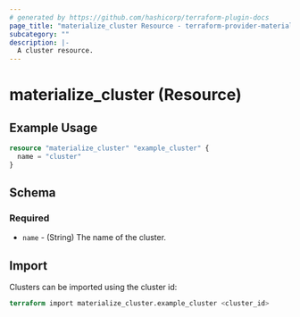 ```yaml
---
# generated by https://github.com/hashicorp/terraform-plugin-docs
page_title: "materialize_cluster Resource - terraform-provider-materialize"
subcategory: ""
description: |-
  A cluster resource.
---
```


# materialize_cluster (Resource)


## Example Usage

```terraform
resource "materialize_cluster" "example_cluster" {
  name = "cluster"
}
```

## Schema

### Required

- `name` - (String) The name of the cluster.

## Import

Clusters can be imported using the cluster id:

```terraform
terraform import materialize_cluster.example_cluster <cluster_id>
```
